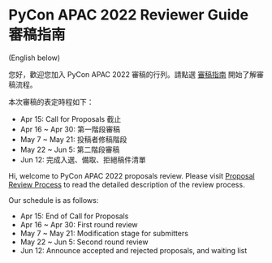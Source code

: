 # PyCon APAC 2022 Reviewer Guide 審稿指南

(English below)

您好，歡迎您加入 PyCon APAC 2022 審稿的行列。請點選 [審稿指南](reviewer-guide.md) 開始了解審稿流程。

本次審稿的表定時程如下：
+ Apr 15: Call for Proposals 截止
+ Apr 16 ~ Apr 30: 第一階段審稿
+ May 7 ~ May 21: 投稿者修稿階段
+ May 22 ~ Jun 5: 第二階段審稿
+ Jun 12: 完成入選、備取、拒絕稿件清單

Hi, welcome to PyCon APAC 2022 proposals review.  Please visit [Proposal Review Process](reviewer-guide.en.md) to read the detailed description of the review process.

Our schedule is as follows:
+ Apr 15: End of Call for Proposals
+ Apr 16 ~ Apr 30: First round review
+ May 7 ~ May 21: Modification stage for submitters
+ May 22 ~ Jun 5: Second round review
+ Jun 12: Announce accepted and rejected proposals, and waiting list
